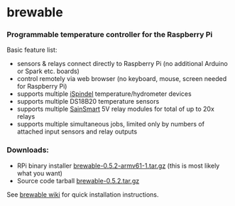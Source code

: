 # brewable

### Programmable temperature controller for the Raspberry Pi

Basic feature list:
* sensors & relays connect directly to Raspberry Pi (no additional Arduino or Spark etc. boards)
* control remotely via web browser (no keyboard, mouse, screen needed for Raspberry Pi)
* supports multiple [iSpindel](https://github.com/universam1/iSpindel) temperature/hydrometer devices
* supports multiple DS18B20 temperature sensors
* supports multiple [SainSmart](http://www.sainsmart.com/sainsmart-relay-module-for-arduino-raspberry-pi.html) 5V relay modules for total of up to 20x relays
* supports multiple simultaneous jobs, limited only by numbers of attached input sensors and relay outputs


### Downloads:

* RPi binary installer [brewable-0.5.2-armv61-1.tar.gz](https://gitlab.com/chris.willing/brewable/wikis/binaries/brewable-0.5.2-armv61-1.tar.gz)  (this is most likely what you want)
* Source code tarball [brewable-0.5.2.tar.gz](https://gitlab.com/chris.willing/brewable/-/archive/0.5.2/brewable-0.5.2.tar.gz)


See [brewable wiki](https://gitlab.com/chris.willing/brewable/wikis/brewable) for quick installation instructions.

